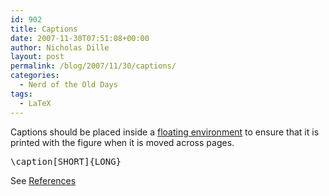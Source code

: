 ```yaml
---
id: 902
title: Captions
date: 2007-11-30T07:51:08+00:00
author: Nicholas Dille
layout: post
permalink: /blog/2007/11/30/captions/
categories:
  - Nerd of the Old Days
tags:
  - LaTeX
---
```

Captions should be placed inside a [floating environment](/blog/2007/11/30/floats/ "Floats") to ensure that it is printed with the figure when it is moved across pages.

<!--more-->

<pre class="listing">\caption[SHORT]{LONG}</pre>

See [References](/blog/2007/11/30/references/ "References")

